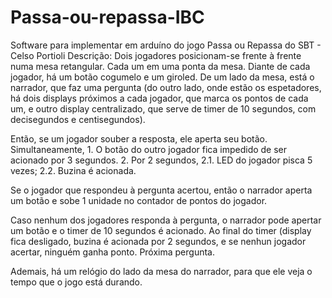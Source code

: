 # Passa-ou-repassa-IBC
Software para implementar em arduíno do jogo Passa ou Repassa do SBT - Celso Portioli
Descrição: Dois jogadores posicionam-se frente à frente numa mesa retangular. Cada um em uma ponta da mesa. Diante de cada jogador, há um botão cogumelo e um giroled. De um lado da mesa, está o narrador, que faz uma pergunta (do outro lado, onde estão os espetadores, há dois displays próximos a cada jogador, que marca os pontos de cada um, e outro display centralizado, que serve de timer de 10 segundos, com decisegundos e centisegundos).

Então, se um jogador souber a resposta, ele aperta seu botão. Simultaneamente, 
    1. O botão do outro jogador fica impedido de ser acionado por 3 segundos. 
    2. Por 2 segundos, 
        2.1. LED do jogador pisca 5 vezes;
        2.2. Buzina é acionada.

Se o jogador que respondeu à pergunta acertou, então o narrador aperta um botão e sobe 1 unidade no contador de pontos do jogador.

Caso nenhum dos jogadores responda à pergunta, o narrador pode apertar um botão e o timer de 10 segundos é acionado. Ao final do timer (display fica desligado, buzina é acionada por 2 segundos, e se nenhun jogador acertar, ninguém ganha ponto. Próxima pergunta. 

Ademais, há um relógio do lado da mesa do narrador, para que ele veja o tempo que o jogo está durando.
